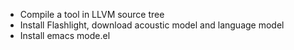 - Compile a tool in LLVM source tree
- Install Flashlight, download acoustic model and language model
- Install emacs mode.el
